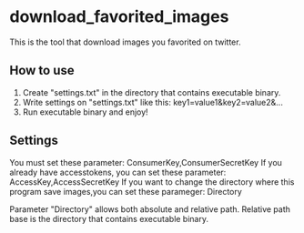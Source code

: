 download_favorited_images
=========================

This is the tool that download images you favorited on twitter.

How to use
----------

1. Create "settings.txt" in the directory that contains executable binary.
2. Write settings on "settings.txt" like this: key1=value1&key2=value2&...
3. Run executable binary and enjoy!

Settings
--------

You must set these parameter: ConsumerKey,ConsumerSecretKey
If you already have accesstokens, you can set these parameter: AccessKey,AccessSecretKey
If you want to change the directory where this program save images,you can set these parameger: Directory

Parameter "Directory" allows both absolute and relative path.
Relative path base is the directory that contains executable binary.
